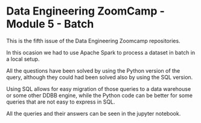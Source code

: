 # Data Engineering ZoomCamp - Module 5 - Batch

This is the fifth issue of the Data Engineering Zoomcamp repositories.

In this ocasion we had to use Apache Spark to process a dataset in batch
in a local setup.

All the questions have been solved by using the Python version of the query,
although they could had been solved also by using the SQL version.

Using SQL allows for easy migration of those queries to a data warehouse or
some other DDBB engine, while the Python code can be better for some
queries that are not easy to express in SQL.

All the queries and their answers can be seen in the jupyter notebook.
